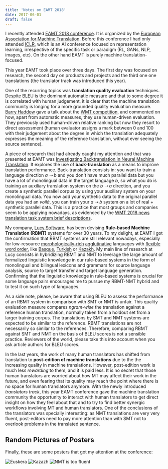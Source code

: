 ```yaml
---
title: 'Notes on EAMT 2018'
date: 2017-06-01
draft: false
---
```


I recently attended [EAMT 2018 conference](http://eamt2018.dlsi.ua.es/).
It is organized by the
[European Association for Machine Translation](http://www.eamt.org/).
Before this conference I had only attended [ICLR](/post/iclr2018/), which is
an AI conference focused on representation learning, irrespective of the specific
task or paradigm (RL, GANs, NLP, images, etc). On the other hand EAMT is purely
machine translation-focused.

This year EAMT took place over three days. The first day was focused on research,
the second day on products and projects and the third one one translations
(the translator track was introduced this year).

One of the recurring topics was **translation quality evaluation** techniques.
Despite BLEU is the dominant automatic measure and that to some degree it is correlated
with human judgement, it is clear that the machine translation
community is longing for a more grounded quality evaluation measure.
[Barry Haddow](http://homepages.inf.ed.ac.uk/bhaddow/) gave a talk about the
[WMT competition](http://www.statmt.org/wmt18/), and commented on how, apart
from automatic measures, they use human-driven evaluation. They
previously used human-driven relative ranking but now they resort to
direct assessment (human evaluator assigns a mark between 0 and 100 with
their judgement about the degree in which the translation adequately expresses
the meaning of the reference translation, without ever seeing the source
sentence).

A piece of research that had already caught my attention and that was presented
at EAMT was [Investigating Backtranslation in Neural Machine Translation](https://arxiv.org/abs/1804.06189).
It explores the use of **back-translation** as a means to improve translation
performance. Back-translation consists in: you want to train a language
direction _a ➝ b_ and you don't have much parallel data but you have a lot
of monolingual data in the target language _b_, so what you do is
training an auxiliary translation system on the _b ➝ a_ direction, and you create a synthetic
parallel corpus by using your auxiliary system on your monolingual data.
You now add your synthetic data to the original parallel data you had an
_voilà_, you can train your _a ➝ b_ system on a lot of real + synthetic parallel data.
This is a practice that most groups and companies seem to be applying nowadays, as
evidenced by the
[WMT 2018 news translation task system brief descriptions](http://matrix.statmt.org/?mode=all).

My company, [Lucy Software](http://www.lucysoftware.com/),
has been devising **Rule-based Machine Translation (RBMT)** systems for over 30 years.
To my delight, at EAMT I got the confirmation that RBMT
systems are still relevant nowadays, especially for low-resource
[morphologically-rich](https://www.quora.com/When-is-a-language-said-to-be-morphologically-rich)
[agglutinative](https://en.wikipedia.org/wiki/Agglutinative_language) languages with
[flexible word order](https://en.wikipedia.org/wiki/Word_order), like
[Basque](https://en.wikipedia.org/wiki/Basque_language),
[Turkish](https://en.wikipedia.org/wiki/Turkish_language)
or [Kazakh](https://en.wikipedia.org/wiki/Kazakh_language).
My main line of research at Lucy consists in hybridizing RBMT and
NMT to leverage the large amount of formalized linguistic knowledge in our
rule-based systems in the form of monolingual and bilingual lexicons and grammars
for source language analysis, source to target transfer and target language generation.
Confirming that the linguistic knowledge in rule-based
systems is crucial for some language pairs encourages me to pursue my RBMT-NMT
hybrid and to test it on such type of languages.

As a side note, please, be aware that using BLEU to assess the performance of an
RBMT system in comparison with SMT or NMT is unfair. This
quality evaluation measure compares _ngram-wise_ the translation against a
reference human translation, normally taken
from a holdout set from a larger training corpus. The translations by SMT and NMT systems
are expected to be similar to the reference. RBMT translations are not necessarily so
similar to the references. Therefore, comparing RBMT against SMT and NMT on the basis
of BLEU scores is not a sensible practice. Reviewers
of the world, please take this into account when you ask article authors for BLEU scores.

In the last years, the work of many human translators has shifted from translation
to **post-edition of machine translations** due to the the increasing
quality in machine translations. However, post-edition work is much less
_rewarding_ to them, and it is paid less.
It is no secret that those human translators are
worried about how MT may affect their work in the future,
and even fearing that its quality may reach the point where there is
no space for human translators anymore.
With the newly introduced _translators track_, this year EAMT
conference gave the machine translation community the opportunity to
interact with human translators to get direct insight on how they
feel about that and to try to find better synergic workflows
involving MT and human translators. One of the conclusions of the
translators was specially interesting: as NMT translations are very very
fluent, post-editors need to pay more attention than with SMT not to overlook problems
in the translated sentence.

## Random Pictures of Posters

Finally, these are some posters that got my attention at the conference:

![Euskera](/img/eamt2018/euskera.jpg)
![Kazazh](/img/eamt2018/kazakh.jpg)
![NMT is too fluent](/img/eamt2018/toofluent.jpg)

